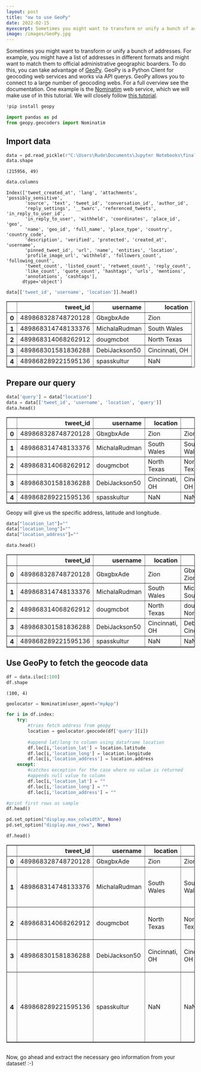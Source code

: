 ```yaml
---
layout: post
title: "ow to use GeoPy"
date: 2022-02-15
myexcerpt: Sometimes you might want to transform or unify a bunch of addresses. To do this, you can take advantage of GeoPy. 
image: /images/GeoPy.jpg
---
```


Sometimes you might want to transform or unify a bunch of addresses. For example, you might have a list of addresses in different formats and might want to match them to official administrative geographic boarders. To do this, you can take advantage of [GeoPy](https://geopy.readthedocs.io/en/stable/). GeoPy is a Python Client for geocoding web services and works via API querys. GeoPy allows you to connect to a large number of geocoding webs. For a full overview see the documentation. One example is the [Nominatim](https://nominatim.org/) web service, which we will make use of in this tutorial. We will closely follow [this tutorial](https://www.youtube.com/watch?v=gJMHbW3MK2w). 


```python
!pip install geopy
```


```python
import pandas as pd
from geopy.geocoders import Nominatim
```

## Import data 


```python
data = pd.read_pickle(r"C:\Users\Rude\Documents\Jupyter Notebooks\finaltweets_2014_P1_M7.pkl")
data.shape
```




    (215956, 49)




```python
data.columns
```




    Index(['tweet_created_at', 'lang', 'attachments', 'possibly_sensitive',
           'source', 'text', 'tweet_id', 'conversation_id', 'author_id',
           'reply_settings', '__twarc', 'referenced_tweets', 'in_reply_to_user_id',
           'in_reply_to_user', 'withheld', 'coordinates', 'place_id', 'geo',
           'name', 'geo_id', 'full_name', 'place_type', 'country', 'country_code',
           'description', 'verified', 'protected', 'created_at', 'username',
           'pinned_tweet_id', 'url', 'name', 'entities', 'location',
           'profile_image_url', 'withheld', 'followers_count', 'following_count',
           'tweet_count', 'listed_count', 'retweet_count', 'reply_count',
           'like_count', 'quote_count', 'hashtags', 'urls', 'mentions',
           'annotations', 'cashtags'],
          dtype='object')




```python
data[['tweet_id', 'username', 'location']].head()
```




<div>
<style scoped>
    .dataframe tbody tr th:only-of-type {
        vertical-align: middle;
    }

    .dataframe tbody tr th {
        vertical-align: top;
    }

    .dataframe thead th {
        text-align: right;
    }
</style>
<table border="1" class="dataframe">
  <thead>
    <tr style="text-align: right;">
      <th></th>
      <th>tweet_id</th>
      <th>username</th>
      <th>location</th>
    </tr>
  </thead>
  <tbody>
    <tr>
      <th>0</th>
      <td>489868328748720128</td>
      <td>GbxgbxAde</td>
      <td>Zion</td>
    </tr>
    <tr>
      <th>1</th>
      <td>489868314748133376</td>
      <td>MichalaRudman</td>
      <td>South Wales</td>
    </tr>
    <tr>
      <th>2</th>
      <td>489868314068262912</td>
      <td>dougmcbot</td>
      <td>North Texas</td>
    </tr>
    <tr>
      <th>3</th>
      <td>489868301581836288</td>
      <td>DebiJackson50</td>
      <td>Cincinnati, OH</td>
    </tr>
    <tr>
      <th>4</th>
      <td>489868289221595136</td>
      <td>spasskultur</td>
      <td>NaN</td>
    </tr>
  </tbody>
</table>
</div>



## Prepare our query 


```python
data['query'] = data["location"]
data = data[['tweet_id', 'username', 'location', 'query']]
data.head()
```




<div>
<style scoped>
    .dataframe tbody tr th:only-of-type {
        vertical-align: middle;
    }

    .dataframe tbody tr th {
        vertical-align: top;
    }

    .dataframe thead th {
        text-align: right;
    }
</style>
<table border="1" class="dataframe">
  <thead>
    <tr style="text-align: right;">
      <th></th>
      <th>tweet_id</th>
      <th>username</th>
      <th>location</th>
      <th>query</th>
    </tr>
  </thead>
  <tbody>
    <tr>
      <th>0</th>
      <td>489868328748720128</td>
      <td>GbxgbxAde</td>
      <td>Zion</td>
      <td>Zion</td>
    </tr>
    <tr>
      <th>1</th>
      <td>489868314748133376</td>
      <td>MichalaRudman</td>
      <td>South Wales</td>
      <td>South Wales</td>
    </tr>
    <tr>
      <th>2</th>
      <td>489868314068262912</td>
      <td>dougmcbot</td>
      <td>North Texas</td>
      <td>North Texas</td>
    </tr>
    <tr>
      <th>3</th>
      <td>489868301581836288</td>
      <td>DebiJackson50</td>
      <td>Cincinnati, OH</td>
      <td>Cincinnati, OH</td>
    </tr>
    <tr>
      <th>4</th>
      <td>489868289221595136</td>
      <td>spasskultur</td>
      <td>NaN</td>
      <td>NaN</td>
    </tr>
  </tbody>
</table>
</div>



Geopy will give us the specific address, latitude and longitude. 


```python
data["location_lat"]=""
data["location_long"]=""
data["location_address"]=""
```


```python
data.head()
```




<div>
<style scoped>
    .dataframe tbody tr th:only-of-type {
        vertical-align: middle;
    }

    .dataframe tbody tr th {
        vertical-align: top;
    }

    .dataframe thead th {
        text-align: right;
    }
</style>
<table border="1" class="dataframe">
  <thead>
    <tr style="text-align: right;">
      <th></th>
      <th>tweet_id</th>
      <th>username</th>
      <th>location</th>
      <th>query</th>
      <th>location_lat</th>
      <th>location_long</th>
      <th>location_address</th>
    </tr>
  </thead>
  <tbody>
    <tr>
      <th>0</th>
      <td>489868328748720128</td>
      <td>GbxgbxAde</td>
      <td>Zion</td>
      <td>GbxgbxAde Zion</td>
      <td></td>
      <td></td>
      <td></td>
    </tr>
    <tr>
      <th>1</th>
      <td>489868314748133376</td>
      <td>MichalaRudman</td>
      <td>South Wales</td>
      <td>MichalaRudman South Wales</td>
      <td></td>
      <td></td>
      <td></td>
    </tr>
    <tr>
      <th>2</th>
      <td>489868314068262912</td>
      <td>dougmcbot</td>
      <td>North Texas</td>
      <td>dougmcbot North Texas</td>
      <td></td>
      <td></td>
      <td></td>
    </tr>
    <tr>
      <th>3</th>
      <td>489868301581836288</td>
      <td>DebiJackson50</td>
      <td>Cincinnati, OH</td>
      <td>DebiJackson50 Cincinnati, OH</td>
      <td></td>
      <td></td>
      <td></td>
    </tr>
    <tr>
      <th>4</th>
      <td>489868289221595136</td>
      <td>spasskultur</td>
      <td>NaN</td>
      <td>NaN</td>
      <td></td>
      <td></td>
      <td></td>
    </tr>
  </tbody>
</table>
</div>



## Use GeoPy to fetch the geocode data 


```python
df = data.iloc[:100]
df.shape
```




    (100, 4)




```python
geolocator = Nominatim(user_agent="myApp")

for i in df.index:
    try:
        #tries fetch address from geopy
        location = geolocator.geocode(df['query'][i])
        
        #append lat/long to column using dataframe location
        df.loc[i,'location_lat'] = location.latitude
        df.loc[i,'location_long'] = location.longitude
        df.loc[i,'location_address'] = location.address
    except:
        #catches exception for the case where no value is returned
        #appends null value to column
        df.loc[i,'location_lat'] = ""
        df.loc[i,'location_long'] = ""
        df.loc[i,'location_address'] = ""

#print first rows as sample
df.head()
```


```python
pd.set_option("display.max_colwidth", None)
pd.set_option("display.max_rows", None)
```


```python
df.head()
```




<div>
<style scoped>
    .dataframe tbody tr th:only-of-type {
        vertical-align: middle;
    }

    .dataframe tbody tr th {
        vertical-align: top;
    }

    .dataframe thead th {
        text-align: right;
    }
</style>
<table border="1" class="dataframe">
  <thead>
    <tr style="text-align: right;">
      <th></th>
      <th>tweet_id</th>
      <th>username</th>
      <th>location</th>
      <th>query</th>
      <th>location_lat</th>
      <th>location_long</th>
      <th>location_address</th>
    </tr>
  </thead>
  <tbody>
    <tr>
      <th>0</th>
      <td>489868328748720128</td>
      <td>GbxgbxAde</td>
      <td>Zion</td>
      <td>Zion</td>
      <td></td>
      <td></td>
      <td></td>
    </tr>
    <tr>
      <th>1</th>
      <td>489868314748133376</td>
      <td>MichalaRudman</td>
      <td>South Wales</td>
      <td>South Wales</td>
      <td>42.708949</td>
      <td>-78.57808</td>
      <td>South Wales, Town of Wales, Erie County, New York, 14139, United States</td>
    </tr>
    <tr>
      <th>2</th>
      <td>489868314068262912</td>
      <td>dougmcbot</td>
      <td>North Texas</td>
      <td>North Texas</td>
      <td>36.197937</td>
      <td>-76.009923</td>
      <td>Texas, Camden County, North Carolina, 2, United States</td>
    </tr>
    <tr>
      <th>3</th>
      <td>489868301581836288</td>
      <td>DebiJackson50</td>
      <td>Cincinnati, OH</td>
      <td>Cincinnati, OH</td>
      <td>39.101454</td>
      <td>-84.51246</td>
      <td>Cincinnati, Hamilton County, Ohio, United States</td>
    </tr>
    <tr>
      <th>4</th>
      <td>489868289221595136</td>
      <td>spasskultur</td>
      <td>NaN</td>
      <td>NaN</td>
      <td>46.314475</td>
      <td>11.048029</td>
      <td>Nanno, Ville d'Anaunia, Comunità della Val di Non, Provincia di Trento, Trentino-Alto Adige/Südtirol, 38012, Italia</td>
    </tr>
  </tbody>
</table>
</div>




```python

```

Now, go ahead and extract the necessary geo information from your dataset! :-)
